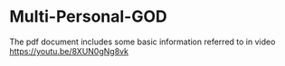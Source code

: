 # Multi-Personal-GOD

The pdf document includes some basic information referred to in video https://youtu.be/8XUN0gNg8vk
